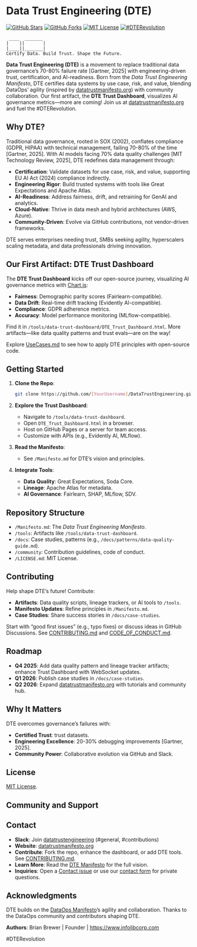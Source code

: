 # Data Trust Engineering (DTE)

[![GitHub Stars](https://img.shields.io/github/stars/[YourUsername]/DataTrustEngineering)](https://github.com/[YourUsername]/DataTrustEngineering/stargazers)
[![GitHub Forks](https://img.shields.io/github/forks/[YourUsername]/DataTrustEngineering)](https://github.com/[YourUsername]/DataTrustEngineering/network)
[![MIT License](https://img.shields.io/badge/License-MIT-blue.svg)](/LICENSE.md)
[![#DTERevolution](https://img.shields.io/badge/Join-%23DTERevolution-brightgreen)](https://x.com/hashtag/DTERevolution)

```
 ____  _______
|    ||       | 
|____||_______|
Certify Data. Build Trust. Shape the Future.
```

**Data Trust Engineering (DTE)** is a movement to replace traditional data governance’s 70-80% failure rate [Gartner, 2025] with engineering-driven trust, certification, and AI-readiness. Born from the *Data Trust Engineering Manifesto*, DTE certifies data systems by use case, risk, and value, blending DataOps’ agility (inspired by [datatrustmanifesto.org](https://datatrustmanifesto.org)) with community collaboration. Our first artifact, the **DTE Trust Dashboard**, visualizes AI governance metrics—more are coming! Join us at [datatrustmanifesto.org](https://datatrustmanifesto.org) and fuel the #DTERevolution.

## Why DTE?

Traditional data governance, rooted in SOX (2002), conflates compliance (GDPR, HIPAA) with technical management, failing 70-80% of the time [Gartner, 2025]. With AI models facing 70% data quality challenges [MIT Technology Review, 2025], DTE redefines data management through:
- **Certification**: Validate datasets for use case, risk, and value, supporting EU AI Act (2024) compliance indirectly.
- **Engineering Rigor**: Build trusted systems with tools like Great Expectations and Apache Atlas.
- **AI-Readiness**: Address fairness, drift, and retraining for GenAI and analytics.
- **Cloud-Native**: Thrive in data mesh and hybrid architectures (AWS, Azure).
- **Community-Driven**: Evolve via GitHub contributions, not vendor-driven frameworks.

DTE serves enterprises needing trust, SMBs seeking agility, hyperscalers scaling metadata, and data professionals driving innovation.

## Our First Artifact: DTE Trust Dashboard

The **DTE Trust Dashboard** kicks off our open-source journey, visualizing AI governance metrics with [Chart.js](https://www.chartjs.org):
- **Fairness**: Demographic parity scores (Fairlearn-compatible).
- **Data Drift**: Real-time drift tracking (Evidently AI-compatible).
- **Compliance**: GDPR adherence metrics.
- **Accuracy**: Model performance monitoring (MLflow-compatible).


Find it in `/tools/data-trust-dashboard/DTE_Trust_Dashboard.html`. More artifacts—like data quality patterns and trust evals—are on the way!

Explore [UseCases.md](UseCases.md) to see how to apply DTE principles with open-source code.

## Getting Started

1. **Clone the Repo**:
   ```bash
   git clone https://github.com/[YourUsername]/DataTrustEngineering.git
   ```

2. **Explore the Trust Dashboard**:
   - Navigate to `/tools/data-trust-dashboard`.
   - Open `DTE_Trust_Dashboard.html` in a browser.
   - Host on GitHub Pages or a server for team access.
   - Customize with APIs (e.g., Evidently AI, MLflow).

3. **Read the Manifesto**:
   - See `/Manifesto.md` for DTE’s vision and principles.

4. **Integrate Tools**:
   - **Data Quality**: Great Expectations, Soda Core.
   - **Lineage**: Apache Atlas for metadata.
   - **AI Governance**: Fairlearn, SHAP, MLflow, SDV.

## Repository Structure

- `/Manifesto.md`: The *Data Trust Engineering Manifesto*.
- `/tools`: Artifacts like `/tools/data-trust-dashboard`.
- `/docs`: Case studies, patterns (e.g., `/docs/patterns/data-quality-guide.md`).
- `/community`: Contribution guidelines, code of conduct.
- `/LICENSE.md`: MIT License.


## Contributing

Help shape DTE’s future! Contribute:
- **Artifacts**: Data quality scripts, lineage trackers, or AI tools to `/tools`.
- **Manifesto Updates**: Refine principles in `/Manifesto.md`.
- **Case Studies**: Share success stories in `/docs/case-studies`.

Start with “good first issues” (e.g., typo fixes) or discuss ideas in GitHub Discussions. See [CONTRIBUTING.md](/community/CONTRIBUTING.md) and [CODE_OF_CONDUCT.md](/community/CODE_OF_CONDUCT.md).

## Roadmap

- **Q4 2025**: Add data quality pattern and lineage tracker artifacts; enhance Trust Dashboard with WebSocket updates.
- **Q1 2026**: Publish case studies in `/docs/case-studies`.
- **Q2 2026**: Expand [datatrustmanifesto.org](https://datatrustmanifesto.org) with tutorials and community hub.

## Why It Matters

DTE overcomes governance’s failures with:
- **Certified Trust**: trust datasets.
- **Engineering Excellence**: 20-30% debugging improvements [Gartner, 2025].
- **Community Power**: Collaborative evolution via GitHub and Slack.

## License

[MIT License](/LICENSE.md).

## Community and Support

## Contact
- **Slack**: Join [datatrustengineering](https://join.slack.com/t/datatrustengineering/shared_invite/zt-3br05le6v-pxGSBeJGLpVgOsNM9ejGuw) (#general, #contributions)
- **Website**: [datatrustmanifesto.org](https://datatrustmanifesto.org)
- **Contribute**: Fork the repo, enhance the dashboard, or add DTE tools. See [CONTRIBUTING.md](/community/CONTRIBUTING.md).
- **Learn More**: Read the [DTE Manifesto](/Manifesto.md) for the full vision.
- **Inquiries**: Open a [Contact issue](https://github.com/askbrianfx/DataTrustEngineering/issues/new?template=contact.yml) or use our [contact form](https://forms.gle/uq8w9bAS5GC85o5A6) for private questions.

## Acknowledgments

DTE builds on the [DataOps Manifesto](https://dataopsmanifesto.org)’s agility and collaboration. Thanks to the DataOps community and contributors shaping DTE.

**Authors**: Brian Brewer | Founder | https://www.infolibcorp.com

#DTERevolution








